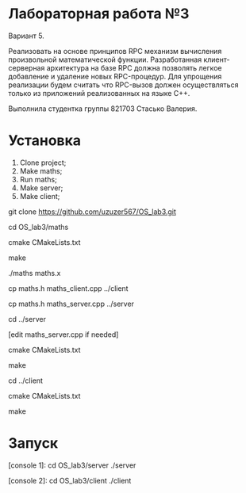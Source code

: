 # Лабораторная работа №3

Вариант 5.

Реализовать на основе принципов RPC механизм вычисления произвольной математической функции. Разработанная клиент-серверная архитектура на базе RPC должна позволять легкое добавление и удаление новых RPC-процедур. Для упрощения реализации будем считать что RPC-вызов должен осуществляться только из приложений реализованных на языке С++.

Выполнила студентка группы 821703 Стасько Валерия.

# Установка

1. Clone project;
2. Make maths;
3. Run maths;
4. Make server;
5. Make client;

git clone https://github.com/uzuzer567/OS_lab3.git

cd OS_lab3/maths

cmake CMakeLists.txt

make

./maths maths.x

cp maths.h maths_client.cpp ../client

cp maths.h maths_server.cpp ../server

cd ../server

[edit maths_server.cpp if needed]

cmake CMakeLists.txt

make

cd ../client

cmake CMakeLists.txt

make

# Запуск

[console 1]:
cd OS_lab3/server
./server

[console 2]:
cd OS_lab3/client
./client <hostmane>
